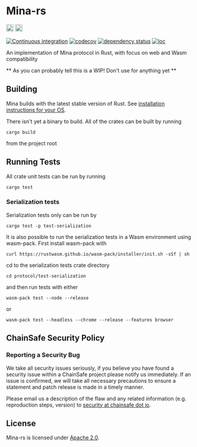 # Mina-rs

[<img alt="Apache License" src="https://img.shields.io/badge/License-Apache%202.0-blue.svg?style=for-the-badge" height="20">](https://opensource.org/licenses/Apache-2.0)
[<img alt="Discord" src="https://img.shields.io/discord/593655374469660673.svg?style=for-the-badge&label=Discord&logo=discord" height="20">](https://discord.gg/Vx4uHpNM)

[![Continuous integration](https://github.com/ChainSafe/mina-rs/actions/workflows/build-and-test.yml/badge.svg?branch=main)](https://github.com/ChainSafe/mina-rs/actions/workflows/build-and-test.yml)
[![codecov](https://codecov.io/gh/ChainSafe/mina-rs/branch/main/graph/badge.svg?token=7YXISNRW48)](https://codecov.io/gh/ChainSafe/mina-rs)
[![dependency status](https://deps.rs/repo/github/ChainSafe/mina-rs/status.svg?style=flat-square)](https://deps.rs/repo/github/ChainSafe/mina-rs)
[![loc](https://tokei.rs/b1/github/ChainSafe/mina-rs?category=code)](https://github.com/ChainSafe/mina-rs)

An implementation of Mina protocol in Rust, with focus on web and Wasm compatibility

** As you can probably tell this is a WIP! Don't use for anything yet **

## Building

Mina builds with the latest stable version of Rust. See [installation instructions for your OS](https://www.rust-lang.org/tools/install).

There isn't yet a binary to build. All of the crates can be built by running

```shell
cargo build
```

from the project root

## Running Tests

All crate unit tests can be run by running

```shell
cargo test
```

### Serialization tests

Serialization tests only can be run by

```shell
cargo test -p test-serialization
```

It is also possible to run the serialization tests in a Wasm environment using wasm-pack. First install wasm-pack with
```shell
curl https://rustwasm.github.io/wasm-pack/installer/init.sh -sSf | sh
```

cd to the serialization tests crate directory

```shell
cd protocol/test-serialization
```

and then run tests with either
```shell
wasm-pack test --node --release
```
or
```shell
wasm-pack test --headless --chrome --release --features browser
```

## ChainSafe Security Policy

### Reporting a Security Bug

We take all security issues seriously, if you believe you have found a security issue within a ChainSafe
project please notify us immediately. If an issue is confirmed, we will take all necessary precautions 
to ensure a statement and patch release is made in a timely manner.

Please email us a description of the flaw and any related information (e.g. reproduction steps, version) to
[security at chainsafe dot io](mailto:security@chainsafe.io).

## License 
Mina-rs is licensed under [Apache 2.0](https://github.com/ChainSafe/mina-rs/blob/main/LICENSE).
